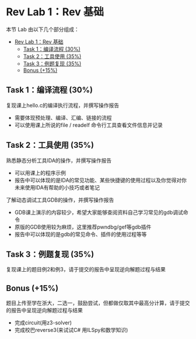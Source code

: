 # Rev Lab 1：Rev 基础

本节 Lab 由以下几个部分组成：

- [Rev Lab 1：Rev 基础](#rev-lab-1rev-基础)
  - [Task 1：编译流程 (30%)](#task-1编译流程-30)
  - [Task 2：工具使用 (35%)](#task-2工具使用-35)
  - [Task 3：例题复现 (35%)](#task-3例题复现-35)
  - [Bonus (+15%)](#bonus-15)

## Task 1：编译流程 (30%)
复现课上hello.c的编译执行流程，并撰写操作报告

- 需要体现预处理、编译、汇编、链接的流程
- 可以使用课上所说的file / readelf 命令行工具查看文件信息并记录

## Task 2：工具使用 (35%)
熟悉静态分析工具IDA的操作，并撰写操作报告

- 可以用课上的程序示例
- 报告中可以体现的是IDA的常见功能、某些快捷键的使用过程以及你觉得对你未来使用IDA有帮助的小技巧或者笔记

了解动态调试工具GDB的操作，并撰写操作报告

- GDB课上演示的内容较少，希望大家能够查阅资料自己学习常见的gdb调试命令
- 原版的GDB使用较为麻烦，这里推荐pwndbg/gef等gdb插件
- 报告中可以体现的是gdb的常见命令、插件的使用过程等等


## Task 3：例题复现 (35%)
复现课上的题目例2和例3，请于提交的报告中呈现逆向解题过程与结果

## Bonus (+15%)
题目上传至学在浙大，二选一，鼓励尝试，但都做仅取其中最高分计算，请于提交的报告中呈现逆向解题过程与结果

- 完成circuit(用z3-solver)
- 完成校巴reverse3(来试试C# 用ILSpy和数学知识) 
